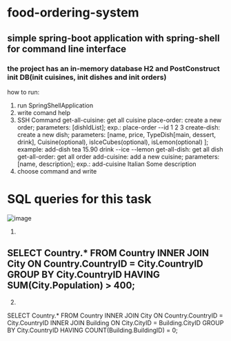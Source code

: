 # food-ordering-system
## simple spring-boot application with spring-shell for command line interface
### the project has an in-memory database H2 and PostConstruct init DB(init cuisines, init dishes and init orders)

how to run:
1. run SpringShellApplication
2. write comand help
3. SSH Command
       get-all-cuisine: get all cuisine
       place-order: create a new order; parameters: [dishIdList]; exp.: place-order --id 1 2 3
       create-dish: create a new dish; parameters: [name, price, TypeDish[main, dessert, drink], Cuisine(optional), isIceCubes(optional), isLemon(optional) ]; example: add-dish tea 15.90 drink --ice --lemon
       get-all-dish: get all dish
       get-all-order: get all order
       add-cuisine: add a new cuisine; parameters: [name, description]; exp.: add-cuisine Italian Some description
 4. choose command and write

# SQL queries for this task
![image](https://user-images.githubusercontent.com/85928123/197555766-0ce31cea-81ae-4b36-90c6-96a609fd44b4.png)

1.
SELECT 
  Country.* 
FROM 
  Country 
  INNER JOIN City ON Country.CountryID = City.CountryID 
GROUP BY 
  City.CountryID 
HAVING 
  SUM(City.Population) > 400;
------------------------------------------------------  
2.
SELECT 
  Country.* 
FROM 
  Country 
  INNER JOIN City ON Country.CountryID = City.CountryID 
  INNER JOIN Building ON City.CityID = Building.CityID 
GROUP BY 
  City.CountryID 
HAVING 
  COUNT(Building.BuildingID) = 0;
